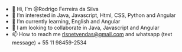 - 👋 Hi, I’m @Rodrigo Ferreira da Silva
- 👀 I’m interested in Java, Javascript, Html, CSS, Python and Angular
- 🌱 I’m currently learning, English and Angular
- 💞️ I am looking to collaborate in Java, Javascript and Angular
- 📫 How to reach me rlsnetvendas@gmail.com and whatsapp (text message) + 55 11 98459-2534

<!---
RodrigoName/RodrigoName is a ✨ special ✨ repository because its `README.md` (this file) appears on your GitHub profile.
You can click the Preview link to take a look at your changes.
--->
